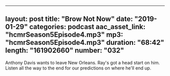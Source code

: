 
---
layout: post
title: "Brow Not Now"
date: "2019-01-29"
categories: podcast
aac_asset_link: "hcmrSeason5Episode4.mp3"
mp3: "hcmrSeason5Episode4.mp3"
duration: "68:42"
length: "161902660"
number: "032"
---

Anthony Davis wants to leave New Orleans. Ray's got a head start on him. Listen all the way to the end for our predictions on where he'll end up.
